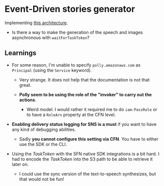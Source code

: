 # Event-Driven stories generator

Implementing [this architecture](https://serverlessland.com/blog/implementing-an-event-driven-serverless-story-generation-application-with-chatgpt-and-dall-e--aws-compute-blog).

- Is there a way to make the generation of the speech and images asynchronous with `waitForTaskToken`?

## Learnings

- For some reason, I'm unable to specify `polly.amazonaws.com` as `Principal` (using the `Service` keyword).

  - Very strange. It does not help that the documentation is not that great.

  - **Polly seem to be using the role of the "invoker" to carry out the actions**.

    - Weird model. I would rather it required me to do `iam:PassRole` or to have a `RoleArn` property at the CFN level.

- **Enabling delivery status logging for SNS is a must** if you want to have any kind of debugging abilities.

  - Sadly **you cannot configure this setting via CFN**. You have to either use the SDK or the CLI.

- Using the _TaskToken_ with the SFN native SDK integrations is a bit hard. I had to encode the _TaskToken_ into the S3 path to be able to retrieve it later on.

  - I could use the sync version of the text-to-speech synthesizes, but that would not be fun!
